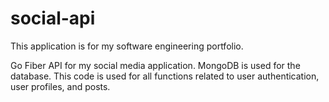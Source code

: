 # social-api

This application is for my software engineering portfolio.

Go Fiber API for my social media application.
MongoDB is used for the database.
This code is used for all functions related to user authentication, user profiles, and posts.
